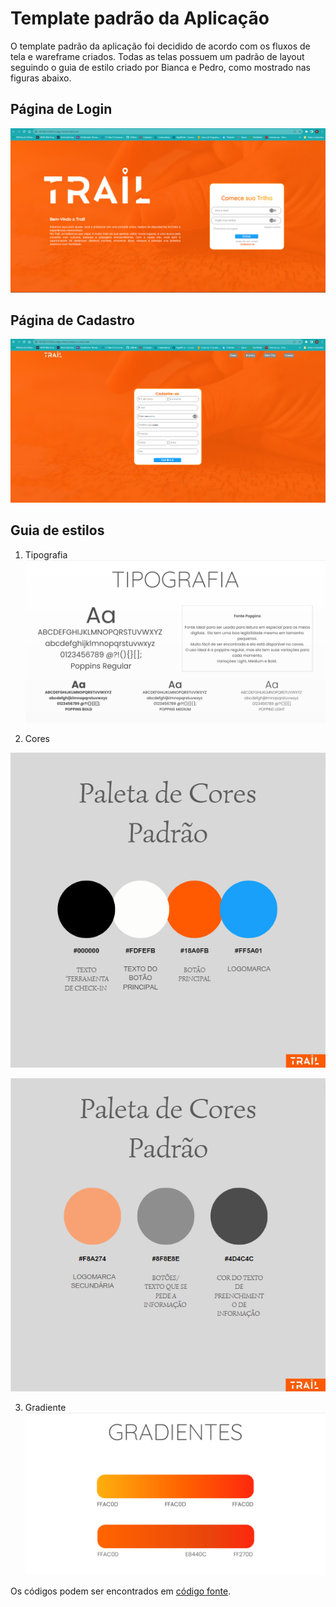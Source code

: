 # Template padrão da Aplicação

O template padrão da aplicação foi decidido de acordo com os fluxos de tela e wareframe criados.
Todas as telas possuem um padrão de layout seguindo o guia de estilo criado por Bianca e Pedro, como mostrado nas figuras abaixo.

## Página de Login
![image](https://github.com/ICEI-PUC-Minas-PMV-ADS/TRAIL-Ferramenta-de-check-in--T6--Grupo-01/blob/main/documentos/img/Template-PaginaInicial.png)

## Página de Cadastro
![image](https://github.com/ICEI-PUC-Minas-PMV-ADS/TRAIL-Ferramenta-de-check-in--T6--Grupo-01/blob/main/documentos/img/Template-PaginaCadastro.png)

## Guia de estilos
1. Tipografia
![image](https://github.com/ICEI-PUC-Minas-PMV-ADS/TRAIL-Ferramenta-de-check-in--T6--Grupo-01/blob/main/documentos/img/Tipografia-Poppins.png)

2. Cores
   
![image](https://github.com/ICEI-PUC-Minas-PMV-ADS/TRAIL-Ferramenta-de-check-in--T6--Grupo-01/blob/main/documentos/img/paletadecores-novo1.png)

![image](https://github.com/ICEI-PUC-Minas-PMV-ADS/TRAIL-Ferramenta-de-check-in--T6--Grupo-01/blob/main/documentos/img/paletadecores-novo2.png)

3. Gradiente
![image](https://github.com/ICEI-PUC-Minas-PMV-ADS/TRAIL-Ferramenta-de-check-in--T6--Grupo-01/blob/main/documentos/img/Cores-Gradiente.png)



Os códigos podem ser encontrados em [código fonte](https://github.com/ICEI-PUC-Minas-PMV-ADS/TRAIL-Ferramenta-de-check-in--T6--Grupo-01/tree/main/codigo-fonte).


